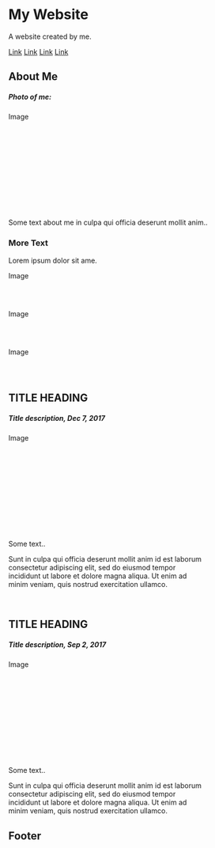 
<!DOCTYPE html>
<html lang="en">
<head>
<title>Page Title</title>
<meta charset="UTF-8">
<meta name="viewport" content="width=device-width, initial-scale=1">
<style>
* {
  box-sizing: border-box;
}

/* Style the body */
body {
  font-family: Arial, Helvetica, sans-serif;
  margin: 0;
}

/* Header/logo Title */
.header {
  padding: 80px;
  text-align: center;
  background: #1abc9c;
  color: white;
}

/* Increase the font size of the heading */
.header h1 {
  font-size: 40px;
}

/* Style the top navigation bar */
.navbar {
  overflow: hidden;
  background-color: #aaa;
}

/* Style the navigation bar links */
.navbar a {
  float: left;
  display: block;
  color: white;
  text-align: center;
  padding: 14px 20px;
  text-decoration: none;
}

/* Right-aligned link */
.navbar a.right {
  float: right;
}

/* Change color on hover */
.navbar a:hover {
  background-color: #1abc9c;
  color: black;
}

/* Column container */
.row {  
  display: -ms-flexbox; /* IE10 */
  display: flex;
  -ms-flex-wrap: wrap; /* IE10 */
  flex-wrap: wrap;
}

/* Create two unequal columns that sits next to each other */
/* Sidebar/left column */
.side {
  -ms-flex: 30%; /* IE10 */
  flex: 30%;
  background-color: #f1f1f1;
  padding: 20px;
}

/* Main column */
.main {   
  -ms-flex: 70%; /* IE10 */
  flex: 70%;
  background-color: white;
  padding: 20px;
}

/* Fake image, just for this example */
.fakeimg {
  background-color: #aaa;
  width: 100%;
  padding: 20px;
}

/* Footer */
.footer {
  padding: 20px;
  text-align: center;
  background: #ddd;
}

/* Responsive layout - when the screen is less than 700px wide, make the two columns stack on top of each other instead of next to each other */
@media screen and (max-width: 700px) {
  .row {   
    flex-direction: column;
  }
}

/* Responsive layout - when the screen is less than 400px wide, make the navigation links stack on top of each other instead of next to each other */
@media screen and (max-width: 400px) {
  .navbar a {
    float: none;
    width: 100%;
  }
}
</style>
</head>
<body>

<div class="header">
  <h1>My Website</h1>
  <p>A website created by me.</p>
</div>

<div class="navbar">
  <a href="#">Link</a>
  <a href="#">Link</a>
  <a href="#">Link</a>
  <a href="#" class="right">Link</a>
</div>

<div class="row">
  <div class="side">
    <h2>About Me</h2>
    <h5>Photo of me:</h5>
    <div class="fakeimg" style="height:200px;">Image</div>
    <p>Some text about me in culpa qui officia deserunt mollit anim..</p>
    <h3>More Text</h3>
    <p>Lorem ipsum dolor sit ame.</p>
    <div class="fakeimg" style="height:60px;">Image</div><br>
    <div class="fakeimg" style="height:60px;">Image</div><br>
    <div class="fakeimg" style="height:60px;">Image</div>
  </div>
  <div class="main">
    <h2>TITLE HEADING</h2>
    <h5>Title description, Dec 7, 2017</h5>
    <div class="fakeimg" style="height:200px;">Image</div>
    <p>Some text..</p>
    <p>Sunt in culpa qui officia deserunt mollit anim id est laborum consectetur adipiscing elit, sed do eiusmod tempor incididunt ut labore et dolore magna aliqua. Ut enim ad minim veniam, quis nostrud exercitation ullamco.</p>
    <br>
    <h2>TITLE HEADING</h2>
    <h5>Title description, Sep 2, 2017</h5>
    <div class="fakeimg" style="height:200px;">Image</div>
    <p>Some text..</p>
    <p>Sunt in culpa qui officia deserunt mollit anim id est laborum consectetur adipiscing elit, sed do eiusmod tempor incididunt ut labore et dolore magna aliqua. Ut enim ad minim veniam, quis nostrud exercitation ullamco.</p>
  </div>
</div>

<div class="footer">
  <h2>Footer</h2>
</div>

</body>
</html>
